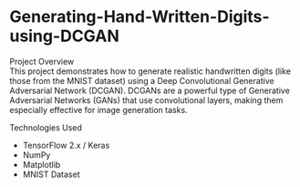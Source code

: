# Generating-Hand-Written-Digits-using-DCGAN

Project Overview<br>
This project demonstrates how to generate realistic handwritten digits (like those from the MNIST dataset) using a Deep Convolutional Generative Adversarial Network (DCGAN).
DCGANs are a powerful type of Generative Adversarial Networks (GANs) that use convolutional layers, making them especially effective for image generation tasks.

Technologies Used
- TensorFlow 2.x / Keras
- NumPy
- Matplotlib
- MNIST Dataset
